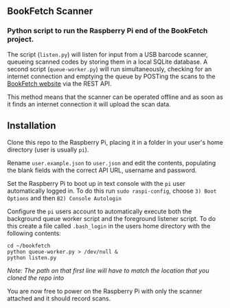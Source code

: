 BookFetch Scanner
-----------------

### Python script to run the Raspberry Pi end of the BookFetch project. 

The script (`listen.py`) will listen for input from a USB barcode scanner, queueing scanned codes by storing them in a local SQLite database. A second script (`queue-worker.py`) will run simultaneously, checking for an internet connection and emptying the queue by POSTing the scans to the [BookFetch website](http://bookfetch.co.uk) via the REST API. 

This method means that the scanner can be operated offline and as soon as it finds an internet connection it will upload the scan data.


Installation
------------

Clone this repo to the Raspberry Pi, placing it in a folder in your user's home directory (user is usually `pi`).

Rename `user.example.json` to `user.json` and edit the contents, populating the blank fields with the correct API URL, username and password.

Set the Raspberry Pi to boot up in text console with the `pi` user automatically logged in. To do this run `sudo raspi-config`, choose `3) Boot Options` and then `B2) Console Autologin`

Configure the `pi` users account to automatically execute both the background queue worker script and the foreground listener script. To do this create a file called `.bash_login` in the users home directory with the following contents:

```
cd ~/bookfetch
python queue-worker.py > /dev/null &
python listen.py
```

_Note: The path on that first line will have to match the location that you cloned the repo into_

You are now free to power on the Raspberry Pi with only the scanner attached and it should record scans.
